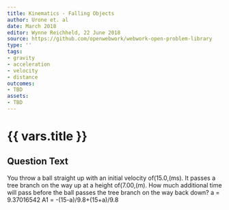 ```yaml
---
title: Kinematics - Falling Objects
author: Urone et. al
date: March 2018
editor: Wynne Reichheld, 22 June 2018
source: https://github.com/openwebwork/webwork-open-problem-library
type: ''
tags:
- gravity
- acceleration
- velocity
- distance
outcomes:
- TBD
assets:
- TBD
---
```

# {{ vars.title }}

## Question Text

You throw a ball straight up with an initial velocity of(15.0,(ms). It passes a tree branch on the way up at a height of(7.00,(m). How much additional time will pass before the ball passes the tree branch on the way back down?
a = 9.37016542
A1 = -(15-a)/9.8+(15+a)/9.8